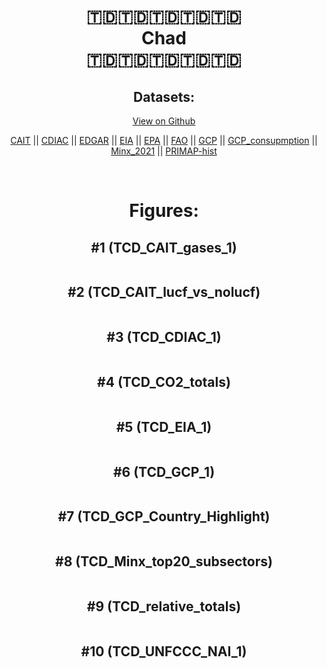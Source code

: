 
<center>
<h1 align="center">
🇹🇩🇹🇩🇹🇩🇹🇩🇹🇩
<br>
Chad
<br>
🇹🇩🇹🇩🇹🇩🇹🇩🇹🇩
</h1>
<h2>Datasets:</h2>
<p><a href="https://github.com/dquintani/GreenhouseData/tree/master/country_data/TCD_Chad/data">View on Github</a>
<br></p><p><a href="data/TCD_CAIT.csv">CAIT</a> || <a href="data/TCD_CDIAC.csv">CDIAC</a> || <a href="data/TCD_EDGAR.csv">EDGAR</a> || <a href="data/TCD_EIA.csv">EIA</a> || <a href="data/TCD_EPA.csv">EPA</a> || <a href="data/TCD_FAO.csv">FAO</a> || <a href="data/TCD_GCP.csv">GCP</a> || <a href="data/TCD_GCP_consupmption.csv">GCP_consupmption</a> || <a href="data/TCD_Minx_2021.csv">Minx_2021</a> || <a href="data/TCD_PRIMAP-hist.csv">PRIMAP-hist</a></p><p><br></p>
<h1>Figures:</h1><h2>#1 (TCD_CAIT_gases_1)</h2>
<p><img alt="" src="figures/TCD_CAIT_gases_1.png" /></p><h2>#2 (TCD_CAIT_lucf_vs_nolucf)</h2>
<p><img alt="" src="figures/TCD_CAIT_lucf_vs_nolucf.png" /></p><h2>#3 (TCD_CDIAC_1)</h2>
<p><img alt="" src="figures/TCD_CDIAC_1.png" /></p><h2>#4 (TCD_CO2_totals)</h2>
<p><img alt="" src="figures/TCD_CO2_totals.png" /></p><h2>#5 (TCD_EIA_1)</h2>
<p><img alt="" src="figures/TCD_EIA_1.png" /></p><h2>#6 (TCD_GCP_1)</h2>
<p><img alt="" src="figures/TCD_GCP_1.png" /></p><h2>#7 (TCD_GCP_Country_Highlight)</h2>
<p><img alt="" src="figures/TCD_GCP_Country_Highlight.png" /></p><h2>#8 (TCD_Minx_top20_subsectors)</h2>
<p><img alt="" src="figures/TCD_Minx_top20_subsectors.png" /></p><h2>#9 (TCD_relative_totals)</h2>
<p><img alt="" src="figures/TCD_relative_totals.png" /></p><h2>#10 (TCD_UNFCCC_NAI_1)</h2>
<p><img alt="" src="figures/TCD_UNFCCC_NAI_1.png" /></p>